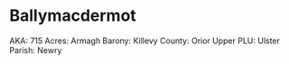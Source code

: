 # Ballymacdermot

AKA: 715
Acres: Armagh
Barony: Killevy
County: Orior Upper
PLU: Ulster
Parish: Newry